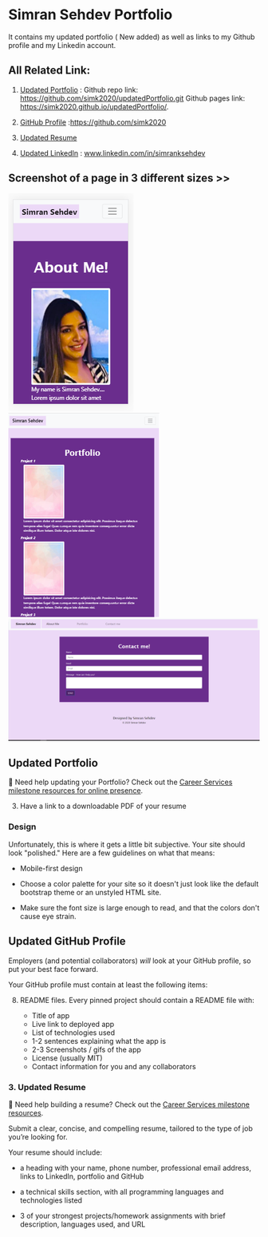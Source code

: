 # Simran Sehdev Portfolio

It contains my updated portfolio ( New added) as well as links to my Github profile and my Linkedin account.

## All Related Link:

1. [Updated Portfolio](#updated-portfolio) : 
 Github repo link: https://github.com/simk2020/updatedPortfolio.git
Github pages link:  https://simk2020.github.io/updatedPortfolio/.

2. [GitHub Profile](#updated-github-profile) :https://github.com/simk2020

3. [Updated Resume](#updated-resume)

4. [Updated LinkedIn](#updated-linkedin) : www.linkedin.com/in/simranksehdev


## Screenshot of a page in 3 different sizes >>

![demonstration](.\assets\images\S1.png)
![demonstration](.\assets\images\M2.png)
![demonstration](.\assets\images\L3.png)


## Updated Portfolio

💁 Need help updating your Portfolio? Check out the [Career Services milestone resources for online presence](hhttps://sites.google.com/2u.com/careerservices-webdev/coding-milestones/milestone-polish-online-presence).


3. Have a link to a downloadable PDF of your resume

### Design

Unfortunately, this is where it gets a little bit subjective. Your site should look
"polished." Here are a few guidelines on what that means:

* Mobile-first design

* Choose a color palette for your site so it doesn't just look like
  the default bootstrap theme or an unstyled HTML site.

* Make sure the font size is large enough to read, and that the colors don't cause eye strain.

## Updated GitHub Profile

Employers (and potential collaborators) _will_ look at your GitHub profile, so put your best face forward. 

Your GitHub profile must contain at least the following items:

8. README files. Every pinned project should contain a README file with:

   * Title of app
   * Live link to deployed app
   * List of technologies used
   * 1-2 sentences explaining what the app is
   * 2-3 Screenshots / gifs of the app
   * License (usually MIT)
   * Contact information for you and any collaborators


### 3. Updated Resume

💁 Need help building a resume? Check out the [Career Services milestone resources](https://sites.google.com/2u.com/careerservices-webdev/coding-milestones/milestone-develop-your-resume).

Submit a clear, concise, and compelling resume, tailored to the type of job you’re looking for.

Your resume should include:

* a heading with your name, phone number, professional email address, links to LinkedIn, portfolio and GitHub

* a technical skills section, with all programming languages and technologies listed

* 3 of your strongest projects/homework assignments with brief description, languages used, and URL


